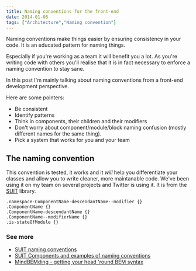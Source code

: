 ```yaml
---
title: Naming conventions for the front-end
date: 2014-01-06
tags: ["Architecture","Naming convention"]
---
```


Naming conventions make things easier by ensuring consistency in your code. It is an educated pattern for naming things.

Especially if you're working as a team it will benefit you a lot. As you're writing code with others you'll realise that it is in fact necessary to enforce a naming convention to stay sane.

In this post I'm mainly talking about naming conventions from a front-end development perspective.

Here are some pointers:

- Be consistent
- Identify patterns
- Think in components, their children and their modifiers
- Don't worry about component/module/block naming confusion (mostly different names for the same thing).
- Pick a system that works for you and your team

## The naming convention

This convention is tested, it works and it _will_ help you differentiate your classes and allow you to write cleaner, more maintanable code. We've been using it on my team on several projects and Twitter is using it. It is from the [SUIT](https://github.com/suitcss/suit/blob/master/doc/naming-conventions.md) library.

    .namespace-ComponentName-descendantName--modifier {}
    .ComponentName {}
    .ComponentName-descendantName {}
    .ComponentName--modifierName {}
    .is-stateOfModule {}

### See more

- [SUIT naming conventions](https://github.com/suitcss/suit/blob/master/doc/naming-conventions.md)
- [SUIT Components and examples of naming conventions](https://github.com/suitcss/suit/blob/master/doc/components.md#naming-conventions)
- [MindBEMding - getting your head 'round BEM syntax](http://csswizardry.com/2013/01/mindbemding-getting-your-head-round-bem-syntax/)
